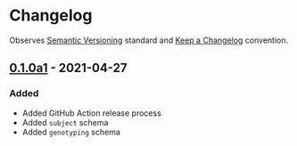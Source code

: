# Changelog

Observes [Semantic Versioning](https://semver.org/spec/v2.0.0.html) standard and [Keep a Changelog](https://keepachangelog.com/en/1.0.0/) convention.

## [0.1.0a1] - 2021-04-27
### Added 
+ Added GitHub Action release process
+ Added `subject` schema
+ Added `genotyping` schema

[0.1.0a1]: https://github.com/datajoint/element-animal/releases/tag/0.1.0a1
